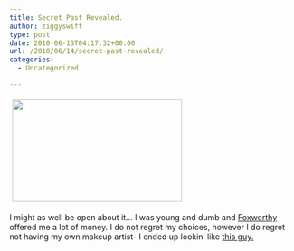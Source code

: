 ```yaml
---
title: Secret Past Revealed.
author: ziggyswift
type: post
date: 2010-06-15T04:17:32+00:00
url: /2010/06/14/secret-past-revealed/
categories:
  - Uncategorized

---
```

[<img class="alignleft size-medium wp-image-24" style="margin: 5px;" title="Secret Past" src="/2010/06/ziggy_in_video-300x181.png" alt="" width="300" height="181" srcset="/2010/06/ziggy_in_video-300x181.png 300w, /2010/06/ziggy_in_video.png 640w" sizes="(max-width: 300px) 100vw, 300px" />][1]

I might as well be open about it&#8230; I was young and dumb and [Foxworthy][2] offered me a lot of money. I do not regret my choices, however I do regret not having my own makeup artist- I ended up lookin&#8217; like [this guy.][3]

<br clear="all" />

 [1]: /2010/06/ziggy_in_video.png
 [2]: http://www.youtube.com/watch?v=sooAT_ptjb0&feature=channel
 [3]: http://en.wikipedia.org/wiki/Michael_Berryman
